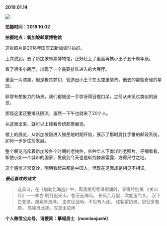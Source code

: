 
          
            
**2019.01.14**



![](//upload-images.jianshu.io/upload_images/51001-b9068784fd87bbcb.jpg)




**拍摄时间：2018.10.02**

**拍摄地点：新加坡邮票博物馆**

这张照片是2018年国庆去新加坡时拍的。

上次说到，去了新加坡邮票博物馆，正好赶上了里面再搞小王子五十周年展。

看了很多小展厅，出现了一个需要排队进入的大展厅。

里面一片漆黑，但是极其梦幻，营造出小王子在太空里情景，他去的那些奇怪的星球。

非常有想象力的场景，我们都被这一手惊讶得目瞪口呆，之前从未见过类似的展览。

那怪这里还要排队限流，虽然一下午也就来了20个人。

从这里出来，就可以上楼看传统邮票展览。

楼上的展览，从新加坡刚进入殖民地时期开始，展示了那时肩扛手推的邮政系统，如何一步步往前发展。

整个展览充斥着新加坡各个时期的老物件，各种华人下南洋的老照片，仔细看看，即使小如一个城市的国家，发展到今天也是斩荆棘暴霜露，方得尺寸之地。

这个感觉非常奇妙，明明看起来都是中国人，但现在见面却是相见不相识。


***最近喜欢的诗文***
>这首诗，在《加勒比海盗》中，周润发用粤语朗诵时，显得特别美
《关山月》——李白
明月出天山，苍茫云海间。
长风几万里，吹度玉门关。
汉下白登道，胡窥青海湾。
由来征战地，不见有人还。
戍客望边邑，思归多苦颜。
高楼当此夜，叹息未应闲




**个人微信公众号，请搜索：摹喵居士（momiaojushi）**

          
        